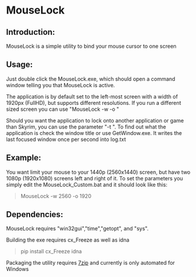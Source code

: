 # MouseLock
## Introduction:
MouseLock is a simple utility to bind your mouse cursor to one screen
    
## Usage:
Just double click the MouseLock.exe, which should open a command window telling you that MouseLock is active.

The application is by default set to the left-most screen with a width of 1920px (FullHD), but supports different resolutions.
If you run a different sized screen you can use "MouseLock -w <width of the screen in px> -o <offset from the left-most edge in px>"

Should you want the application to lock onto another application or game than Skyrim, you can use the parameter "-t <target>".
To find out what the application is check the window title or use GetWindow.exe.
It writes the last focused window once per second into log.txt

## Example:
You want limit your mouse to your 1440p (2560x1440) screen, but have two 1080p (1920x1080) screens left and right of it.
To set the parameters you simply edit the MouseLock_Custom.bat and it should look like this:
>MouseLock -w 2560 -o 1920
    
## Dependencies:
MouseLock requires "win32gui","time","getopt", and "sys".

Building the exe requires cx_Freeze as well as idna
>pip install cx_Freeze idna

Packaging the utility requires [7zip](https://7-zip.org/) and currently is only automated for Windows

